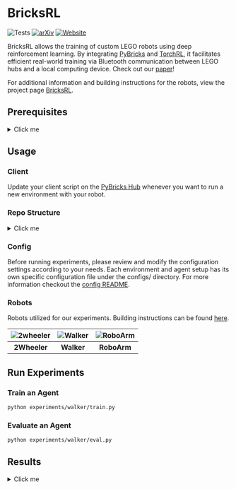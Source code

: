 # BricksRL

![Tests](https://github.com/your-org/your-repo/actions/workflows/tests.yml/badge.svg)
[![arXiv](https://img.shields.io/badge/arXiv-2301.00000-b31b1b.svg)](https://arxiv.org/abs/2406.17490)
[![Website](https://img.shields.io/badge/Website-Visit%20Now-blue)](https://bricksrl.github.io/ProjectPage/)


BricksRL allows the training of custom LEGO robots using deep reinforcement learning. By integrating [PyBricks](https://pybricks.com/) and [TorchRL](https://pytorch.org/rl/stable/index.html), it facilitates efficient real-world training via Bluetooth communication between LEGO hubs and a local computing device. Check out our [paper](https://arxiv.org/abs/2406.17490)!

For additional information and building instructions for the robots, view the project page [BricksRL](https://bricksrl.github.io/ProjectPage/).




## Prerequisites
<details>
  <summary>Click me</summary>

### Enable web Bluetooth on chrome

 1. Go to "chrome://flags/" 
 2. enable "Experimental Web Platform features"
 3. restart chrome
 4. Use beta.pybricks.com to edit and upload the client scripts for each environment

### Environment Setup

1. **Create a Conda environment:**
   ```bash
   conda create --name bricksrl python=3.8
    ```
2. **Activate the environment:**
   ```bash
   conda activate bricksrl
    ```
3. **Install PyTorch:**
   ```bash
   pip3 install torch torchvision torchaudio --index-url https://download.pytorch.org/whl/cu118

    ```
4. **Install additional packages:**
   ```bash
   pip install -r requirements.txt
    ```
</details>

## Usage
### Client 
Update your client script on the [PyBricks Hub](https://beta.pybricks.com/) whenever you want to run a new environment with your robot.

### Repo Structure
<details>
  <summary>Click me</summary>

```
project_root/
│
├── configs/                    # Centralized configuration directory
│   ├── config.yaml             # Base config
│   ├── env/                    # Environment and task specific configs
|   |   ├── runaway-v0.yaml
|   |   ├── spinning_v0.yaml
|   |   ├── walker-v0.yaml
|   |   ├── walker_sim-v0.yaml
|   |   ├── roboarm-v0.yaml
|   |   ├── roboarm_sim-v0.yaml
|   |   └── roboarm_mixed-v0.yaml  
│   └── agent/                   # Agent specific configs
|       ├── sac.yaml
|       ├── td3.yaml
|       └── droq.yaml
│   
├── experiments/                # Experiments directory
│   ├── 2wheeler/               # 2wheeler robot specific experiments
|   |   ├── train.py
|   |   └── eval.py  
│   ├── walker/                 # Walker robot specific experiments
|   |   ├── train.py
|   |   └── eval.py  
│   └── roboarm/                # Roboarm specific experiments
|       ├── train.py
|       └── eval.py  
│
├── environments/               # Environments directory
│   ├── __init__.py
│   ├── base/                   # Base environment class
|   |   ├── base_env.py
|   |   └── PybricksHubClass.py # For Async-Communication with the robot
│   ├── runaway_v0.py           # Environment for the 2wheeler robot
|   |   ├── client.py
|   |   └── Env.py  
│   ├── walker_v0.py            # Environment for the walker
|   |   ├── client.py
|   |   └── Env.py
│   └── ...
│
├── src/                     # Source code for common utilities, robot models, etc.
│   ├── __init__.py
│   ├── utils/
│   ├── agents/
|   |   ├── sac.py
|   |   └── td3.py
│   └── networks/
|       └── ...
│
└── tests/                   # Unit tests and integration tests
    ├── ...

```
</details>

### Config
Before running experiments, please review and modify the configuration settings according to your needs. Each environment and agent setup has its own specific configuration file under the configs/ directory. For more information checkout the [config README](conf/README.md).


### Robots

Robots utilized for our experiments. Building instructions can be found [here](https://sites.google.com/view/bricksrl/building-instructions).

| ![2wheeler](https://drive.google.com/uc?export=view&id=1IxqQ1VZchPZMNXyZnTULuNy53-LMYT6W) | ![Walker](https://drive.google.com/uc?export=view&id=1ImR0f1UNjC4sUHXWWg_D06eukrh-doW9) | ![RoboArm](https://drive.google.com/uc?export=view&id=1IYCJrl5rZBvOb6xKwbSUZqYrVwKjCpJH) | 
|:--:|:--:|:--:|  
| **2Wheeler** |  **Walker** | **RoboArm** |


## Run Experiments
### Train an Agent

   ```bash
   python experiments/walker/train.py
   ```

### Evaluate an Agent
   ```bash
   python experiments/walker/eval.py
   ```

## Results
<details>
  <summary>Click me</summary>

Evaluation videos of the trained agents can be found [here](https://sites.google.com/view/bricksrl/main).

### 2Wheeler Results:

<img src="https://drive.google.com/uc?export=view&id=1U2s_zKFJyHdb1EnetHSpmB7DHs9Tz-vG" width="500" height="300" alt="2Wheeler Results">

### Walker Results:

<img src="https://drive.google.com/uc?export=view&id=19ygYa7gBj8WBzn4ZwXc6007hyBDqTwJ6" width="500" height="300" alt="Walker Results">

### RoboArm Results:

<img src="https://drive.google.com/uc?export=view&id=1Qow1VICXMv25gMSP4Kt-fW37Kxl6rOWi" width="500" height="300" alt="RoboArm Results">

<img src="https://drive.google.com/uc?export=view&id=1d58vv2JNNP1U1x_oh8uz93wH8WKj3F4k" width="500" height="300" alt="RoboArm Mixed Results">

</details>




